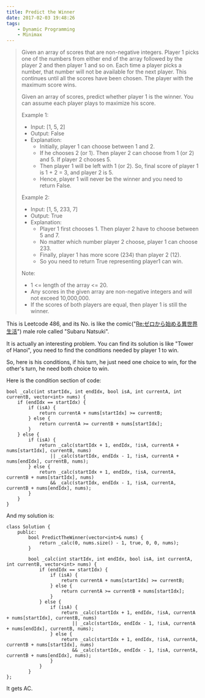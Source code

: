 ```yaml
---
title: Predict the Winner
date: 2017-02-03 19:48:26
tags:
    - Dynamic Programming
    - Minimax
---
```


> Given an array of scores that are non-negative integers. Player 1 picks one of the numbers from either end of the array followed by the player 2 and then player 1 and so on. Each time a player picks a number, that number will not be available for the next player. This continues until all the scores have been chosen. The player with the maximum score wins.
>
> Given an array of scores, predict whether player 1 is the winner. You can assume each player plays to maximize his score.
>
> Example 1:
> + Input: [1, 5, 2]
> + Output: False
> + Explanation:
>   + Initially, player 1 can choose between 1 and 2.
>   + If he chooses 2 (or 1). Then player 2 can choose from 1 (or 2) and 5. If player 2 chooses 5.
>   + Then player 1 will be left with 1 (or 2). So, final score of player 1 is 1 + 2 = 3, and player 2 is 5.
>   + Hence, player 1 will never be the winner and you need to return False.
>
> Example 2:
> + Input: [1, 5, 233, 7]
> + Output: True
> + Explanation:
>   + Player 1 first chooses 1. Then player 2 have to choose between 5 and 7.
>   + No matter which number player 2 choose, player 1 can choose 233.
>   + Finally, player 1 has more score (234) than player 2 (12).
>   + So you need to return True representing player1 can win.
>
> Note:
> + 1 <= length of the array <= 20.
> + Any scores in the given array are non-negative integers and will not exceed 10,000,000.
> + If the scores of both players are equal, then player 1 is still the winner.

<!--more-->

This is Leetcode 486, and its No. is like the comic("[Re:ゼロから始める異世界生活](http://www.imdb.com/title/tt5607616/)") male role called "Subaru Natsuki".

It is actually an interesting problem. You can find its solution is like "Tower of Hanoi", you need to find the conditions needed by player 1 to win.

So, here is his conditions, if his turn, he just need one choice to win, for the other's turn, he need both choice to win.

Here is the condition section of code:

```
bool _calc(int startIdx, int endIdx, bool isA, int currentA, int currentB, vector<int> nums) {
    if (endIdx == startIdx) {
        if (isA) {
            return currentA + nums[startIdx] >= currentB;
        } else {
            return currentA >= currentB + nums[startIdx];
        }
    } else {
        if (isA) {
            return _calc(startIdx + 1, endIdx, !isA, currentA + nums[startIdx], currentB, nums)
                || _calc(startIdx, endIdx - 1, !isA, currentA + nums[endIdx], currentB, nums);
        } else {
            return _calc(startIdx + 1, endIdx, !isA, currentA, currentB + nums[startIdx], nums)
                && _calc(startIdx, endIdx - 1, !isA, currentA, currentB + nums[endIdx], nums);
        }
    }
}
```

And my solution is:

```
class Solution {
    public:
        bool PredictTheWinner(vector<int>& nums) {
            return _calc(0, nums.size() - 1, true, 0, 0, nums);
        }

        bool _calc(int startIdx, int endIdx, bool isA, int currentA, int currentB, vector<int> nums) {
            if (endIdx == startIdx) {
                if (isA) {
                    return currentA + nums[startIdx] >= currentB;
                } else {
                    return currentA >= currentB + nums[startIdx];
                }
            } else {
                if (isA) {
                    return _calc(startIdx + 1, endIdx, !isA, currentA + nums[startIdx], currentB, nums)
                        || _calc(startIdx, endIdx - 1, !isA, currentA + nums[endIdx], currentB, nums);
                } else {
                    return _calc(startIdx + 1, endIdx, !isA, currentA, currentB + nums[startIdx], nums)
                        && _calc(startIdx, endIdx - 1, !isA, currentA, currentB + nums[endIdx], nums);
                }
            }
        }
};
```

It gets AC.
